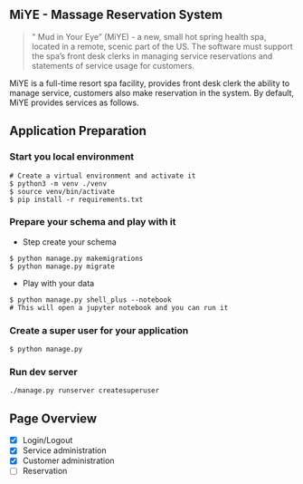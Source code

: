 ## MiYE - Massage Reservation System

> " Mud in Your Eye” (MiYE) - a new, small hot spring health spa, located in a remote, scenic part of the US. The software must support the spa’s front desk clerks in managing service reservations and statements of service usage for customers.

MiYE is a full-time resort spa facility, provides front desk clerk the ability to manage service, customers also make reservation in the system.
By default, MiYE provides services as follows.


## Application Preparation

### Start you local environment

```shell
# Create a virtual environment and activate it
$ python3 -m venv ./venv
$ source venv/bin/activate
$ pip install -r requirements.txt
```

### Prepare your schema and play with it

* Step create your schema
```shell
$ python manage.py makemigrations
$ python manage.py migrate
```

* Play with your data
```shell
$ python manage.py shell_plus --notebook
# This will open a jupyter notebook and you can run it
```

### Create a super user for your application
```shell
$ python manage.py

```

### Run dev server

```shell
./manage.py runserver createsuperuser
```

## Page Overview

* [X] Login/Logout
* [X] Service administration
* [X] Customer administration
* [ ] Reservation
